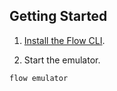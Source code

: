 ## Getting Started

1. [Install the Flow CLI](https://github.com/onflow/flow-cli).

2. Start the emulator.

```bash
flow emulator
```

